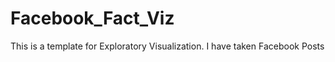 # Facebook_Fact_Viz
This is a template for Exploratory Visualization. I have taken Facebook Posts  
